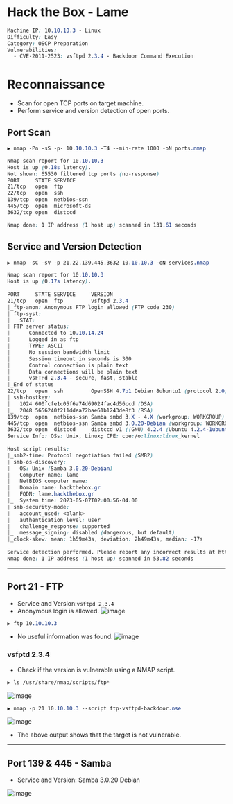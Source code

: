 # Hack the Box - Lame

```CSS
Machine IP: 10.10.10.3 - Linux
Difficulty: Easy
Category: OSCP Preparation
Vulmerabilities:
  - CVE-2011-2523: vsftpd 2.3.4 - Backdoor Command Execution
```

# Reconnaissance
  - Scan for open TCP ports on target machine.
  - Perform service and version detection of open ports.

## Port Scan
```CSS
▶ nmap -Pn -sS -p- 10.10.10.3 -T4 --min-rate 1000 -oN ports.nmap

Nmap scan report for 10.10.10.3
Host is up (0.18s latency).
Not shown: 65530 filtered tcp ports (no-response)
PORT     STATE SERVICE
21/tcp   open  ftp
22/tcp   open  ssh
139/tcp  open  netbios-ssn
445/tcp  open  microsoft-ds
3632/tcp open  distccd

Nmap done: 1 IP address (1 host up) scanned in 131.61 seconds
```

## Service and Version Detection
```CSS
▶ nmap -sC -sV -p 21,22,139,445,3632 10.10.10.3 -oN services.nmap

Nmap scan report for 10.10.10.3                                                      
Host is up (0.17s latency).                                                          
                                                                                     
PORT     STATE SERVICE     VERSION                                                   
21/tcp   open  ftp         vsftpd 2.3.4                                              
|_ftp-anon: Anonymous FTP login allowed (FTP code 230)        
| ftp-syst: 
|   STAT:           
| FTP server status:                                                                 
|      Connected to 10.10.14.24
|      Logged in as ftp           
|      TYPE: ASCII     
|      No session bandwidth limit
|      Session timeout in seconds is 300
|      Control connection is plain text
|      Data connections will be plain text
|      vsFTPd 2.3.4 - secure, fast, stable
|_End of status          
22/tcp   open  ssh         OpenSSH 4.7p1 Debian 8ubuntu1 (protocol 2.0)
| ssh-hostkey:                   
|   1024 600fcfe1c05f6a74d69024fac4d56ccd (DSA)       
|_  2048 5656240f211ddea72bae61b1243de8f3 (RSA)                
139/tcp  open  netbios-ssn Samba smbd 3.X - 4.X (workgroup: WORKGROUP)
445/tcp  open  netbios-ssn Samba smbd 3.0.20-Debian (workgroup: WORKGROUP)
3632/tcp open  distccd     distccd v1 ((GNU) 4.2.4 (Ubuntu 4.2.4-1ubuntu4))
Service Info: OSs: Unix, Linux; CPE: cpe:/o:linux:linux_kernel
                                          
Host script results:
|_smb2-time: Protocol negotiation failed (SMB2)                                      
| smb-os-discovery:            
|   OS: Unix (Samba 3.0.20-Debian)
|   Computer name: lame
|   NetBIOS computer name:       
|   Domain name: hackthebox.gr          
|   FQDN: lame.hackthebox.gr           
|_  System time: 2023-05-07T02:00:56-04:00
| smb-security-mode:                      
|   account_used: <blank>
|   authentication_level: user                                                       
|   challenge_response: supported
|_  message_signing: disabled (dangerous, but default)
|_clock-skew: mean: 1h59m43s, deviation: 2h49m43s, median: -17s
                                                                                     
Service detection performed. Please report any incorrect results at https://nmap.org/submit/ .
Nmap done: 1 IP address (1 host up) scanned in 53.82 seconds
```

---

## Port 21 - FTP
  - Service and Version:`vsftpd 2.3.4`
  - Anonymous login is allowed.
![image](https://user-images.githubusercontent.com/83878909/236660813-dfffeaff-5498-4751-9611-33ed709a53c3.png)

```CSS
▶ ftp 10.10.10.3
```

  - No useful information was found.
![image](https://user-images.githubusercontent.com/83878909/236660787-9747600c-2dc6-4367-8179-e390ddcc588e.png)

### vsfptd 2.3.4
  - Check if the version is vulnerable using a NMAP script.
```CSS
▶ ls /usr/share/nmap/scripts/ftp*
```
![image](https://user-images.githubusercontent.com/83878909/236664752-1a4b5dc8-8d51-49c3-b571-ab4953cf5983.png)

```CSS
▶ nmap -p 21 10.10.10.3 --script ftp-vsftpd-backdoor.nse
```
![image](https://user-images.githubusercontent.com/83878909/236664883-3430962a-ccbe-4d05-8348-9ff8ae89c375.png)
  - The above output shows that the target is not vulnerable.

---

## Port 139 & 445 - Samba
  - Service and Version: Samba 3.0.20 Debian

![image](https://user-images.githubusercontent.com/83878909/236665134-25d9feb4-5cd8-4dc4-aadb-5871a4b3b898.png)


